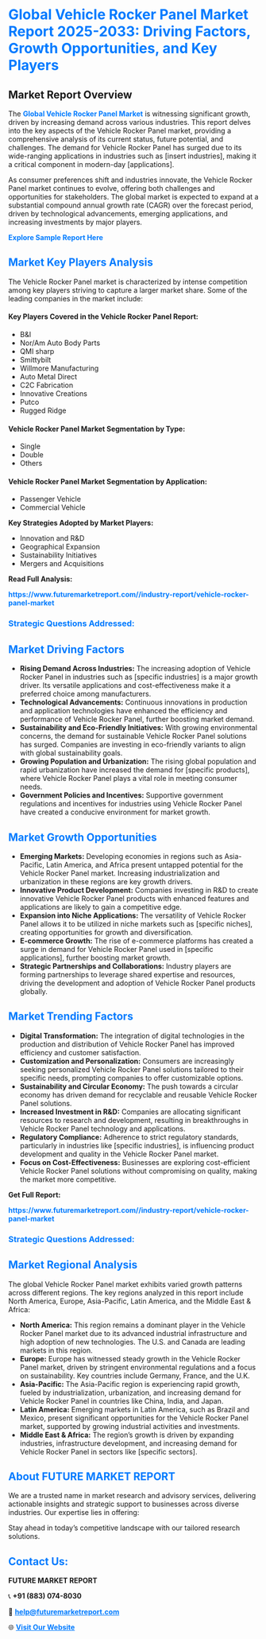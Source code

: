 <h1 style="color: #007BFF;">Global Vehicle Rocker Panel Market Report 2025-2033: Driving Factors, Growth Opportunities, and Key Players</h1>

<section id="overview">
<h2>Market Report Overview</h2>
<p>The <a href="https://www.futuremarketreport.com//industry-report/vehicle-rocker-panel-market" style="color: #007BFF; text-decoration: none;"><strong>Global Vehicle Rocker Panel Market</strong></a> is witnessing significant growth, driven by increasing demand across various industries. This report delves into the key aspects of the Vehicle Rocker Panel market, providing a comprehensive analysis of its current status, future potential, and challenges. The demand for Vehicle Rocker Panel has surged due to its wide-ranging applications in industries such as [insert industries], making it a critical component in modern-day [applications].</p>
<p>As consumer preferences shift and industries innovate, the Vehicle Rocker Panel market continues to evolve, offering both challenges and opportunities for stakeholders. The global market is expected to expand at a substantial compound annual growth rate (CAGR) over the forecast period, driven by technological advancements, emerging applications, and increasing investments by major players.</p>
</section>

<section id="overview">
<p><a href="https://www.futuremarketreport.com//request-sample/reportId=86449" style="color: #007BFF; text-decoration: none;"><strong>Explore Sample Report Here</strong></a></p>
</section>

<section id="key-players">
<h2 style="color: #007BFF;">Market Key Players Analysis</h2>
<p>The Vehicle Rocker Panel market is characterized by intense competition among key players striving to capture a larger market share. Some of the leading companies in the market include:</p>
<h4>Key Players Covered in the Vehicle Rocker Panel Report:</h4>
<ul><li>B&amp;I</li><li>Nor/Am Auto Body Parts</li><li>QMI sharp</li><li>Smittybilt</li><li>Willmore Manufacturing</li><li>Auto Metal Direct</li><li>C2C Fabrication</li><li>Innovative Creations</li><li>Putco</li><li>Rugged Ridge</li></ul>
<h4>Vehicle Rocker Panel Market Segmentation by Type:</h4>
<ul><li>Single</li><li>Double</li><li>Others</li></ul>

<h4>Vehicle Rocker Panel Market Segmentation by Application:</h4>
<ul><li>Passenger Vehicle</li><li>Commercial Vehicle</li></ul>
<p><strong>Key Strategies Adopted by Market Players:</strong></p>
<ul>
<li>Innovation and R&D</li>
<li>Geographical Expansion</li>
<li>Sustainability Initiatives</li>
<li>Mergers and Acquisitions</li>
</ul>
</section>

<section>
<p><strong>Read Full Analysis: </strong></p><a href="https://www.futuremarketreport.com//industry-report/vehicle-rocker-panel-market" style="color: #007BFF; text-decoration: none;"><strong>https://www.futuremarketreport.com//industry-report/vehicle-rocker-panel-market</strong></a>
<h3 style="color: #007BFF;">Strategic Questions Addressed:</h3>
</section>

<section id="driving-factors">
<h2 style="color: #007BFF;">Market Driving Factors</h2>
<ul>
<li><strong>Rising Demand Across Industries:</strong> The increasing adoption of Vehicle Rocker Panel in industries such as [specific industries] is a major growth driver. Its versatile applications and cost-effectiveness make it a preferred choice among manufacturers.</li>
<li><strong>Technological Advancements:</strong> Continuous innovations in production and application technologies have enhanced the efficiency and performance of Vehicle Rocker Panel, further boosting market demand.</li>
<li><strong>Sustainability and Eco-Friendly Initiatives:</strong> With growing environmental concerns, the demand for sustainable Vehicle Rocker Panel solutions has surged. Companies are investing in eco-friendly variants to align with global sustainability goals.</li>
<li><strong>Growing Population and Urbanization:</strong> The rising global population and rapid urbanization have increased the demand for [specific products], where Vehicle Rocker Panel plays a vital role in meeting consumer needs.</li>
<li><strong>Government Policies and Incentives:</strong> Supportive government regulations and incentives for industries using Vehicle Rocker Panel have created a conducive environment for market growth.</li>
</ul>
</section>

<section id="growth-opportunities">
<h2 style="color: #007BFF;">Market Growth Opportunities</h2>
<ul>
<li><strong>Emerging Markets:</strong> Developing economies in regions such as Asia-Pacific, Latin America, and Africa present untapped potential for the Vehicle Rocker Panel market. Increasing industrialization and urbanization in these regions are key growth drivers.</li>
<li><strong>Innovative Product Development:</strong> Companies investing in R&D to create innovative Vehicle Rocker Panel products with enhanced features and applications are likely to gain a competitive edge.</li>
<li><strong>Expansion into Niche Applications:</strong> The versatility of Vehicle Rocker Panel allows it to be utilized in niche markets such as [specific niches], creating opportunities for growth and diversification.</li>
<li><strong>E-commerce Growth:</strong> The rise of e-commerce platforms has created a surge in demand for Vehicle Rocker Panel used in [specific applications], further boosting market growth.</li>
<li><strong>Strategic Partnerships and Collaborations:</strong> Industry players are forming partnerships to leverage shared expertise and resources, driving the development and adoption of Vehicle Rocker Panel products globally.</li>
</ul>
</section>

<section id="trending-factors">
<h2 style="color: #007BFF;">Market Trending Factors</h2>
<ul>
<li><strong>Digital Transformation:</strong> The integration of digital technologies in the production and distribution of Vehicle Rocker Panel has improved efficiency and customer satisfaction.</li>
<li><strong>Customization and Personalization:</strong> Consumers are increasingly seeking personalized Vehicle Rocker Panel solutions tailored to their specific needs, prompting companies to offer customizable options.</li>
<li><strong>Sustainability and Circular Economy:</strong> The push towards a circular economy has driven demand for recyclable and reusable Vehicle Rocker Panel solutions.</li>
<li><strong>Increased Investment in R&D:</strong> Companies are allocating significant resources to research and development, resulting in breakthroughs in Vehicle Rocker Panel technology and applications.</li>
<li><strong>Regulatory Compliance:</strong> Adherence to strict regulatory standards, particularly in industries like [specific industries], is influencing product development and quality in the Vehicle Rocker Panel market.</li>
<li><strong>Focus on Cost-Effectiveness:</strong> Businesses are exploring cost-efficient Vehicle Rocker Panel solutions without compromising on quality, making the market more competitive.</li>
</ul>
</section>

<section>
<p><strong>Get Full Report: </strong></p><a href="https://www.futuremarketreport.com//industry-report/vehicle-rocker-panel-market" style="color: #007BFF; text-decoration: none;"><strong>https://www.futuremarketreport.com//industry-report/vehicle-rocker-panel-market</strong></a>
<h3 style="color: #007BFF;">Strategic Questions Addressed:</h3>
</section>


<section id="regional-analysis">
<h2 style="color: #007BFF;">Market Regional Analysis</h2>
<p>The global Vehicle Rocker Panel market exhibits varied growth patterns across different regions. The key regions analyzed in this report include North America, Europe, Asia-Pacific, Latin America, and the Middle East & Africa:</p>
<ul>
<li><strong>North America:</strong> This region remains a dominant player in the Vehicle Rocker Panel market due to its advanced industrial infrastructure and high adoption of new technologies. The U.S. and Canada are leading markets in this region.</li>
<li><strong>Europe:</strong> Europe has witnessed steady growth in the Vehicle Rocker Panel market, driven by stringent environmental regulations and a focus on sustainability. Key countries include Germany, France, and the U.K.</li>
<li><strong>Asia-Pacific:</strong> The Asia-Pacific region is experiencing rapid growth, fueled by industrialization, urbanization, and increasing demand for Vehicle Rocker Panel in countries like China, India, and Japan.</li>
<li><strong>Latin America:</strong> Emerging markets in Latin America, such as Brazil and Mexico, present significant opportunities for the Vehicle Rocker Panel market, supported by growing industrial activities and investments.</li>
<li><strong>Middle East & Africa:</strong> The region’s growth is driven by expanding industries, infrastructure development, and increasing demand for Vehicle Rocker Panel in sectors like [specific sectors].</li>
</ul>
</section>

<footer>
<h2 style="color: #007BFF;">About FUTURE MARKET REPORT</h2>
<p>We are a trusted name in market research and advisory services, delivering actionable insights and strategic support to businesses across diverse industries. Our expertise lies in offering:</p>

<p>Stay ahead in today’s competitive landscape with our tailored research solutions.</p>

<h2 style="color: #007BFF;">Contact Us:</h2>
<p><strong>FUTURE MARKET REPORT</strong></p>
<p>📞 <strong>+91 (883) 074-8030</strong></p>
<p>📧 <strong><a href="mailto:help@futuremarketreport.com" style="color: #007BFF;">help@futuremarketreport.com</a></strong></p>
<p>🌐 <strong><a href="https://www.futuremarketreport.com/" style="color: #007BFF;">Visit Our Website</a></strong></p>
</footer>